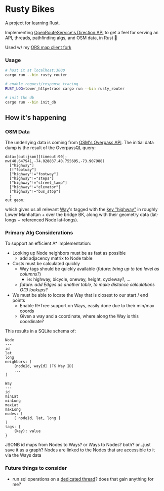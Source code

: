 # Rusty Bikes

A project for learning Rust.

Implementing [OpenRouteService's Direction API](https://giscience.github.io/openrouteservice/api-reference/endpoints/directions/) to get a feel for serving an API, threads, pathfinding algs, and OSM data, in Rust :crab:

Used w/ my [ORS map client fork](https://github.com/binhrobles/ors-map-client-rusty-fork)

### Usage

```bash
# host it at localhost:3000
cargo run --bin rusty_router

# enable request/response tracing
RUST_LOG=tower_http=trace cargo run --bin rusty_router

# init the db
cargo run --bin init_db
```

## How it's happening

### OSM Data

The underlying data is coming from [OSM's Overpass API](https://wiki.openstreetmap.org/wiki/Overpass_API). The initial data dump is the result of the OverpassQL query:

```
data=[out:json][timeout:90];
nw(40.647941,-74.028837,40.755695,-73.907988)
  ["highway"]
  [!"footway"]
  ["highway"!="footway"]
  ["highway"!="steps"]
  ["highway"!="street_lamp"]
  ["highway"!="elevator"]
  ["highway"!="bus_stop"]
  ;
out geom;
```

which gives us all relevant [Way](https://wiki.openstreetmap.org/wiki/Way)'s tagged with the [key "highway"](https://wiki.openstreetmap.org/wiki/Key:highway) in roughly Lower Manhattan + over the bridge BK, along with their geometry data (lat-longs + referenced Node lat-longs).

### Primary Alg Considerations

To support an efficient A\* implementation:

- Looking up Node neighbors must be as fast as possible
  - add adjacency matrix to Node table
- Costs must be calculated quickly
  - Way tags should be quickly available (_future: bring up to top level as columns?_)
    - ie: highway, bicycle, oneway, height, cycleway?, ...
  - _future: add Edges as another table, to make distance calculations O(1) lookups?_
- We must be able to locate the Way that is closest to our start / end points
  - Enable R\*Tree support on Ways, easily done due to their min/max coords
  - Given a way and a coordinate, where along the Way is this coordinate?

This results in a SQLite schema of:

```
Node
---
id
lat
long
neighbors: [
	[nodeId, wayId] (FK Way ID)
	...
]

Way
---
id
minLat
minLong
maxLat
maxLong
nodes: [
	[ nodeId, lat, long ]
]
tags: {
	{key}: value
}
```

JSONB id maps from Nodes to Ways? or Ways to Nodes? both?
or...just save it as a graph? Nodes are linked to the Nodes that are accessible to it via the Ways data

### Future things to consider
- run sql operations on a [dedicated thread](https://ryhl.io/blog/async-what-is-blocking/)? does that gain anything for me?
